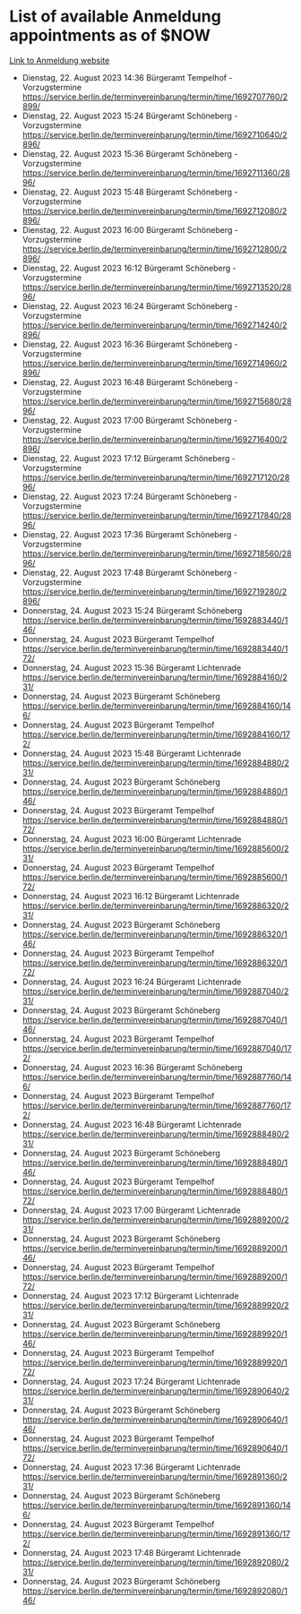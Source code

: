 # List of available Anmeldung appointments as of $NOW
[Link to Anmeldung website](https://service.berlin.de/terminvereinbarung/termin/tag.php?termin=1&anliegen[]=120686&dienstleisterlist=122210,122217,327316,122219,327312,122227,327314,122231,327346,122243,327348,122254,122252,329742,122260,329745,122262,329748,122271,327278,122273,327274,122277,327276,330436,122280,327294,122282,327290,122284,327292,122291,327270,122285,327266,122286,327264,122296,327268,150230,329760,122297,327286,122294,327284,122312,329763,122314,329775,122304,327330,122311,327334,122309,327332,317869,122281,327352,122279,329772,122283,122276,327324,122274,327326,122267,329766,122246,327318,122251,327320,122257,327322,122208,327298,122226,327300&herkunft=http%3A%2F%2Fservice.berlin.de%2Fdienstleistung%2F120686%2F)
- Dienstag, 22. August 2023 14:36 Bürgeramt Tempelhof - Vorzugstermine https://service.berlin.de/terminvereinbarung/termin/time/1692707760/2899/
- Dienstag, 22. August 2023 15:24 Bürgeramt Schöneberg - Vorzugstermine https://service.berlin.de/terminvereinbarung/termin/time/1692710640/2896/
- Dienstag, 22. August 2023 15:36 Bürgeramt Schöneberg - Vorzugstermine https://service.berlin.de/terminvereinbarung/termin/time/1692711360/2896/
- Dienstag, 22. August 2023 15:48 Bürgeramt Schöneberg - Vorzugstermine https://service.berlin.de/terminvereinbarung/termin/time/1692712080/2896/
- Dienstag, 22. August 2023 16:00 Bürgeramt Schöneberg - Vorzugstermine https://service.berlin.de/terminvereinbarung/termin/time/1692712800/2896/
- Dienstag, 22. August 2023 16:12 Bürgeramt Schöneberg - Vorzugstermine https://service.berlin.de/terminvereinbarung/termin/time/1692713520/2896/
- Dienstag, 22. August 2023 16:24 Bürgeramt Schöneberg - Vorzugstermine https://service.berlin.de/terminvereinbarung/termin/time/1692714240/2896/
- Dienstag, 22. August 2023 16:36 Bürgeramt Schöneberg - Vorzugstermine https://service.berlin.de/terminvereinbarung/termin/time/1692714960/2896/
- Dienstag, 22. August 2023 16:48 Bürgeramt Schöneberg - Vorzugstermine https://service.berlin.de/terminvereinbarung/termin/time/1692715680/2896/
- Dienstag, 22. August 2023 17:00 Bürgeramt Schöneberg - Vorzugstermine https://service.berlin.de/terminvereinbarung/termin/time/1692716400/2896/
- Dienstag, 22. August 2023 17:12 Bürgeramt Schöneberg - Vorzugstermine https://service.berlin.de/terminvereinbarung/termin/time/1692717120/2896/
- Dienstag, 22. August 2023 17:24 Bürgeramt Schöneberg - Vorzugstermine https://service.berlin.de/terminvereinbarung/termin/time/1692717840/2896/
- Dienstag, 22. August 2023 17:36 Bürgeramt Schöneberg - Vorzugstermine https://service.berlin.de/terminvereinbarung/termin/time/1692718560/2896/
- Dienstag, 22. August 2023 17:48 Bürgeramt Schöneberg - Vorzugstermine https://service.berlin.de/terminvereinbarung/termin/time/1692719280/2896/
- Donnerstag, 24. August 2023 15:24 Bürgeramt Schöneberg https://service.berlin.de/terminvereinbarung/termin/time/1692883440/146/
- Donnerstag, 24. August 2023  Bürgeramt Tempelhof https://service.berlin.de/terminvereinbarung/termin/time/1692883440/172/
- Donnerstag, 24. August 2023 15:36 Bürgeramt Lichtenrade https://service.berlin.de/terminvereinbarung/termin/time/1692884160/231/
- Donnerstag, 24. August 2023  Bürgeramt Schöneberg https://service.berlin.de/terminvereinbarung/termin/time/1692884160/146/
- Donnerstag, 24. August 2023  Bürgeramt Tempelhof https://service.berlin.de/terminvereinbarung/termin/time/1692884160/172/
- Donnerstag, 24. August 2023 15:48 Bürgeramt Lichtenrade https://service.berlin.de/terminvereinbarung/termin/time/1692884880/231/
- Donnerstag, 24. August 2023  Bürgeramt Schöneberg https://service.berlin.de/terminvereinbarung/termin/time/1692884880/146/
- Donnerstag, 24. August 2023  Bürgeramt Tempelhof https://service.berlin.de/terminvereinbarung/termin/time/1692884880/172/
- Donnerstag, 24. August 2023 16:00 Bürgeramt Lichtenrade https://service.berlin.de/terminvereinbarung/termin/time/1692885600/231/
- Donnerstag, 24. August 2023  Bürgeramt Tempelhof https://service.berlin.de/terminvereinbarung/termin/time/1692885600/172/
- Donnerstag, 24. August 2023 16:12 Bürgeramt Lichtenrade https://service.berlin.de/terminvereinbarung/termin/time/1692886320/231/
- Donnerstag, 24. August 2023  Bürgeramt Schöneberg https://service.berlin.de/terminvereinbarung/termin/time/1692886320/146/
- Donnerstag, 24. August 2023  Bürgeramt Tempelhof https://service.berlin.de/terminvereinbarung/termin/time/1692886320/172/
- Donnerstag, 24. August 2023 16:24 Bürgeramt Lichtenrade https://service.berlin.de/terminvereinbarung/termin/time/1692887040/231/
- Donnerstag, 24. August 2023  Bürgeramt Schöneberg https://service.berlin.de/terminvereinbarung/termin/time/1692887040/146/
- Donnerstag, 24. August 2023  Bürgeramt Tempelhof https://service.berlin.de/terminvereinbarung/termin/time/1692887040/172/
- Donnerstag, 24. August 2023 16:36 Bürgeramt Schöneberg https://service.berlin.de/terminvereinbarung/termin/time/1692887760/146/
- Donnerstag, 24. August 2023  Bürgeramt Tempelhof https://service.berlin.de/terminvereinbarung/termin/time/1692887760/172/
- Donnerstag, 24. August 2023 16:48 Bürgeramt Lichtenrade https://service.berlin.de/terminvereinbarung/termin/time/1692888480/231/
- Donnerstag, 24. August 2023  Bürgeramt Schöneberg https://service.berlin.de/terminvereinbarung/termin/time/1692888480/146/
- Donnerstag, 24. August 2023  Bürgeramt Tempelhof https://service.berlin.de/terminvereinbarung/termin/time/1692888480/172/
- Donnerstag, 24. August 2023 17:00 Bürgeramt Lichtenrade https://service.berlin.de/terminvereinbarung/termin/time/1692889200/231/
- Donnerstag, 24. August 2023  Bürgeramt Schöneberg https://service.berlin.de/terminvereinbarung/termin/time/1692889200/146/
- Donnerstag, 24. August 2023  Bürgeramt Tempelhof https://service.berlin.de/terminvereinbarung/termin/time/1692889200/172/
- Donnerstag, 24. August 2023 17:12 Bürgeramt Lichtenrade https://service.berlin.de/terminvereinbarung/termin/time/1692889920/231/
- Donnerstag, 24. August 2023  Bürgeramt Schöneberg https://service.berlin.de/terminvereinbarung/termin/time/1692889920/146/
- Donnerstag, 24. August 2023  Bürgeramt Tempelhof https://service.berlin.de/terminvereinbarung/termin/time/1692889920/172/
- Donnerstag, 24. August 2023 17:24 Bürgeramt Lichtenrade https://service.berlin.de/terminvereinbarung/termin/time/1692890640/231/
- Donnerstag, 24. August 2023  Bürgeramt Schöneberg https://service.berlin.de/terminvereinbarung/termin/time/1692890640/146/
- Donnerstag, 24. August 2023  Bürgeramt Tempelhof https://service.berlin.de/terminvereinbarung/termin/time/1692890640/172/
- Donnerstag, 24. August 2023 17:36 Bürgeramt Lichtenrade https://service.berlin.de/terminvereinbarung/termin/time/1692891360/231/
- Donnerstag, 24. August 2023  Bürgeramt Schöneberg https://service.berlin.de/terminvereinbarung/termin/time/1692891360/146/
- Donnerstag, 24. August 2023  Bürgeramt Tempelhof https://service.berlin.de/terminvereinbarung/termin/time/1692891360/172/
- Donnerstag, 24. August 2023 17:48 Bürgeramt Lichtenrade https://service.berlin.de/terminvereinbarung/termin/time/1692892080/231/
- Donnerstag, 24. August 2023  Bürgeramt Schöneberg https://service.berlin.de/terminvereinbarung/termin/time/1692892080/146/
